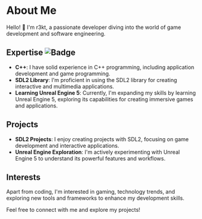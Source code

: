 # About Me

Hello! 👋 I'm r3kt, a passionate developer diving into the world of game development and software engineering.

## Expertise ![Badge](https://img.shields.io/badge/Label-Message-Color)

- **C++**: I have solid experience in C++ programming, including application development and game programming.
- **SDL2 Library**: I'm proficient in using the SDL2 library for creating interactive and multimedia applications.
- **Learning Unreal Engine 5**: Currently, I'm expanding my skills by learning Unreal Engine 5, exploring its capabilities for creating immersive games and applications.

## Projects

- **SDL2 Projects**: I enjoy creating projects with SDL2, focusing on game development and interactive applications.
- **Unreal Engine Exploration**: I'm actively experimenting with Unreal Engine 5 to understand its powerful features and workflows.

## Interests

Apart from coding, I'm interested in gaming, technology trends, and exploring new tools and frameworks to enhance my development skills.

Feel free to connect with me and explore my projects!
